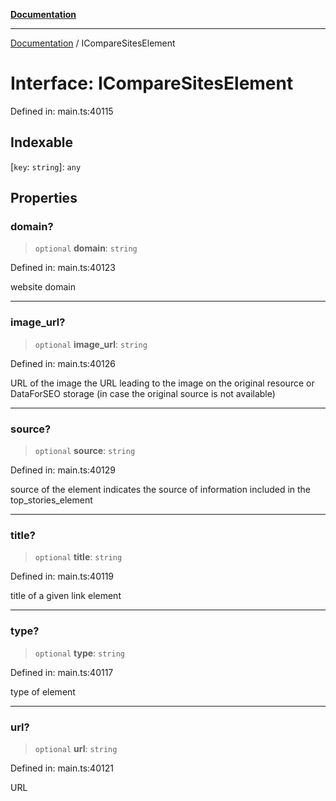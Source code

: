 [**Documentation**](../README.md)

***

[Documentation](../README.md) / ICompareSitesElement

# Interface: ICompareSitesElement

Defined in: main.ts:40115

## Indexable

\[`key`: `string`\]: `any`

## Properties

### domain?

> `optional` **domain**: `string`

Defined in: main.ts:40123

website domain

***

### image\_url?

> `optional` **image\_url**: `string`

Defined in: main.ts:40126

URL of the image
the URL leading to the image on the original resource or DataForSEO storage (in case the original source is not available)

***

### source?

> `optional` **source**: `string`

Defined in: main.ts:40129

source of the element
indicates the source of information included in the top_stories_element

***

### title?

> `optional` **title**: `string`

Defined in: main.ts:40119

title of a given link element

***

### type?

> `optional` **type**: `string`

Defined in: main.ts:40117

type of element

***

### url?

> `optional` **url**: `string`

Defined in: main.ts:40121

URL
